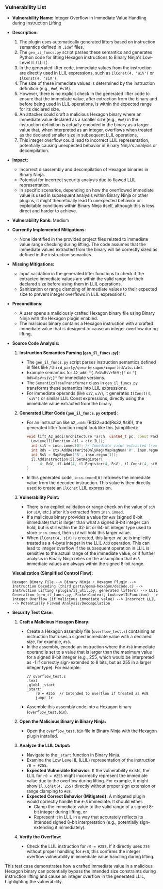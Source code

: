### Vulnerability List

- **Vulnerability Name:** Integer Overflow in Immediate Value Handling during Instruction Lifting

- **Description:**
    1. The plugin uses automatically generated lifters based on instruction semantics defined in `.idef` files.
    2. The `gen_il_funcs.py` script parses these semantics and generates Python code for lifting Hexagon instructions to Binary Ninja's Low-Level IL (LLIL).
    3. In the generated lifter code, immediate values from the instruction are directly used in LLIL expressions, such as `IlConst(4, 'uiV')` or `IlConst(4, 'siV')`.
    4. The size of these immediate values is determined by the instruction definition (e.g., `#u6`, `#s16`).
    5. However, there is no explicit check in the generated lifter code to ensure that the immediate value, after extraction from the binary and before being used in LLIL operations, is within the expected range for its declared size.
    6. An attacker could craft a malicious Hexagon binary where an immediate value declared as a smaller size (e.g., `#u6`) in the instruction definition is actually encoded in the binary as a larger value that, when interpreted as an integer, overflows when treated as the declared smaller size in subsequent LLIL operations.
    7. This integer overflow could lead to incorrect LLIL representation, potentially causing unexpected behavior in Binary Ninja's analysis or decompilation.

- **Impact:**
    - Incorrect disassembly and decompilation of Hexagon binaries in Binary Ninja.
    - Potential for incorrect security analysis due to flawed LLIL representation.
    - In specific scenarios, depending on how the overflowed immediate value is used in subsequent analysis within Binary Ninja or other plugins, it might theoretically lead to unexpected behavior or exploitable conditions within Binary Ninja itself, although this is less direct and harder to achieve.

- **Vulnerability Rank:** Medium

- **Currently Implemented Mitigations:**
    - None identified in the provided project files related to immediate value range checking during lifting. The code assumes that the immediate values extracted from the binary will be correctly sized as defined in the instruction semantics.

- **Missing Mitigations:**
    - Input validation in the generated lifter functions to check if the extracted immediate values are within the valid range for their declared size before using them in LLIL operations.
    - Sanitization or range clamping of immediate values to their expected size to prevent integer overflows in LLIL expressions.

- **Preconditions:**
    - A user opens a maliciously crafted Hexagon binary file using Binary Ninja with the Hexagon plugin enabled.
    - The malicious binary contains a Hexagon instruction with a crafted immediate value that is designed to cause an integer overflow during lifting.

- **Source Code Analysis:**

    1. **Instruction Semantics Parsing (`gen_il_funcs.py`):**
       - The `gen_il_funcs.py` script parses instruction semantics defined in files like `/third_party/qemu-hexagon/imported/alu.idef`.
       - Example semantics for `A2_add`: `"{ RdV=RsV+RtV;}"` or `"{ RdV=RsV+siV;}"` for immediate versions.
       - The `SemanticsTreeTransformer` class in `gen_il_funcs.py` transforms these semantics into LLIL expressions.
       - For immediate operands (like `siV`, `uiV`), it generates `IlConst(4, 'siV')` or similar LLIL Const expressions, directly using the immediate value extracted from the binary.

    2. **Generated Lifter Code (`gen_il_funcs.py` output):**
       - For an instruction like `A2_addi` (Rd32=add(Rs32,#s8)), the generated lifter function might look like this (simplified):
         ```c++
         void lift_A2_addi(Architecture *arch, uint64_t pc, const Packet &pkt, const Insn &insn, int insn_num, PacketContext &ctx) {
           LowLevelILFunction &il = ctx.IL();
           int siV = insn.immed[0]; // Immediate value extracted from binary
           int RdV = ctx.AddDestWriteOnlyReg(MapRegNum('R', insn.regno[0]));
           int RsV = MapRegNum('R', insn.regno[1]);
           il.AddInstruction(il.SetRegister(
               4, RdV, il.Add(4, il.Register(4, RsV), il.Const(4, siV)))); // IlConst(4, siV) is generated here
         }
         ```
       - In this generated code, `insn.immed[0]` retrieves the immediate value from the decoded instruction. This value is then directly used to create an `IlConst` LLIL expression.

    3. **Vulnerability Point:**
       - There is no explicit validation or range check on the value of `siV` (or `uiV`, etc.) after it's extracted from `insn.immed`.
       - If a malicious binary provides a value for `#s8` (signed 8-bit immediate) that is larger than what a signed 8-bit integer can hold, but is still within the 32-bit or 64-bit integer type used to store `insn.immed`, then `siV` will hold this larger value.
       - When `IlConst(4, siV)` is created, this larger value is implicitly treated as a 4-byte integer in the LLIL `Add` operation. This can lead to integer overflow if the subsequent operation in LLIL is sensitive to the actual range of the immediate value, or if further analysis in Binary Ninja relies on the assumption that `#s8` immediate values are always within the signed 8-bit range.

    **Visualization (Simplified Control Flow):**

    ```
    Hexagon Binary File --> Binary Ninja + Hexagon Plugin --> Instruction Decoding (third_party/qemu-hexagon/decode.c) -->
    Instruction Lifting (plugin/il_util.py, generated lifters) --> LLIL Generation (gen_il_funcs.py, PacketContext, LowLevelILFunction) -->
    Integer Overflow (if malicious immediate value) --> Incorrect LLIL --> Potentially Flawed Analysis/Decompilation
    ```

- **Security Test Case:**

    1. **Craft a Malicious Hexagon Binary:**
       - Create a Hexagon assembly file (`overflow_test.s`) containing an instruction that uses a signed immediate value with a declared size, for example, `#s8`.
       - In the assembly, encode an instruction where the `#s8` immediate operand is set to a value that is larger than the maximum value for a signed 8-bit integer (e.g., 255, which would be interpreted as -1 if correctly sign-extended to 8 bits, but as 255 in a larger integer type). For example:
         ```assembly
         // overflow_test.s
         .text
         .globl _start
         _start:
             r0 = #255  // Intended to overflow if treated as #s8
             jumpr lr
         ```
       - Assemble this assembly code into a Hexagon binary (`overflow_test.bin`).

    2. **Open the Malicious Binary in Binary Ninja:**
       - Open the `overflow_test.bin` file in Binary Ninja with the Hexagon plugin installed.

    3. **Analyze the LLIL Output:**
       - Navigate to the `_start` function in Binary Ninja.
       - Examine the Low Level IL (LLIL) representation of the instruction `r0 = #255`.
       - **Expected Vulnerable Behavior:** If the vulnerability exists, the LLIL for `r0 = #255` might incorrectly represent the immediate value due to the overflow during lifting. For example, it might show `il.Const(4, 255)` directly without proper sign extension or range clamping to `#s8`.
       - **Expected Correct Behavior (Mitigated):** A mitigated plugin would correctly handle the `#s8` immediate. It should either:
         - Clamp the immediate value to the valid range of a signed 8-bit integer during lifting, or
         - Represent it in LLIL in a way that accurately reflects its intended signed 8-bit interpretation (e.g., potentially sign-extending it immediately).

    4. **Verify the Overflow:**
       - Check the LLIL instruction for `r0 = #255`. If it directly uses `255` without proper handling for `#s8`, this confirms the integer overflow vulnerability in immediate value handling during lifting.

This test case demonstrates how a crafted immediate value in a malicious Hexagon binary can potentially bypass the intended size constraints during instruction lifting and cause an integer overflow in the generated LLIL, highlighting the vulnerability.